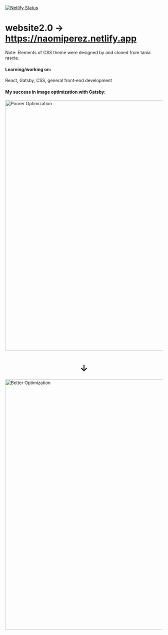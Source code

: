 [![Netlify Status](https://api.netlify.com/api/v1/badges/83b81bcb-e4bb-4846-a6c2-2657b89fcc0c/deploy-status)](https://app.netlify.com/sites/naomiperez/deploys)
# website2.0 -> https://naomiperez.netlify.app
Note: Elements of CSS theme were designed by and cloned from tania rascia.

<h4>Learning/working on:</h4> React, Gatsby, CSS, general front-end development

<h4> My success in image optimization with Gatsby: </h4>

<img src="https://user-images.githubusercontent.com/17814498/119221856-64f17e00-babf-11eb-8f6f-ab31e8945fac.png"  alt="Poorer Optimization" width="800px" />

<h1 align="center"> &darr; </h1>

<img src="https://user-images.githubusercontent.com/17814498/119221926-c4e82480-babf-11eb-929f-646977128b84.png"  alt="Better Optimization" width="800px" />




